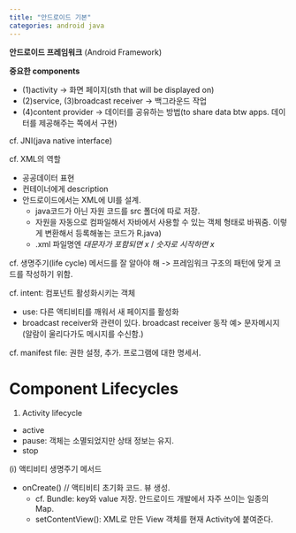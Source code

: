 ```yaml
---
title: "안드로이드 기본"
categories: android java
---
```


**안드로이드 프레임워크**
(Android Framework)


****중요한 components****

- (1)activity -> 화면 페이지(sth that will be displayed on)
- (2)service, (3)broadcast receiver -> 백그라운드 작업
- (4)content provider -> 데이터를 공유하는 방법(to share data btw apps. 데이터를 제공해주는 쪽에서 구현)

cf. JNI(java native interface)

cf. XML의 역할
- 공공데이터 표현
- 컨테이너에게 description
- 안드로이드에서는 XML에 UI를 설계.
    - java코드가 아닌 자원 코드를 src 폴더에 따로 저장.
    - 자원을 자동으로 컴파일해서 자바에서 사용할 수 있는 객체 형태로 바꿔줌. 이렇게 변환해서 등록해놓는 코드가 R.java)
    - .xml 파일명엔 *대문자가 포함되면 x* / *숫자로 시작하면 x*

cf. 생명주기(life cycle) 메서드를 잘 알아야 해
-> 프레임워크 구조의 패턴에 맞게 코드를 작성하기 위함.

cf. intent: 컴포넌트 활성화시키는 객체
- use: 다른 액티비티를 깨워서 새 페이지를 활성화
- broadcast receiver와 관련이 있다. broadcast receiver 동작 예> 문자메시지(알람이 울리다가도 메시지를 수신함.)

cf. manifest file: 권한 설정, 추가. 프로그램에 대한 명세서.


Component Lifecycles
===

1. Activity lifecycle
- active
- pause: 객체는 소멸되었지만 상태 정보는 유지.
- stop

(i) 액티비티 생명주기 메서드
- onCreate() // 액티비티 초기화 코드. 뷰 생성.
  - cf. Bundle: key와 value 저장. 안드로이드 개발에서 자주 쓰이는 일종의 Map.
  - setContentView(): XML로 만든 View 객체를 현재 Activity에 붙여준다.

